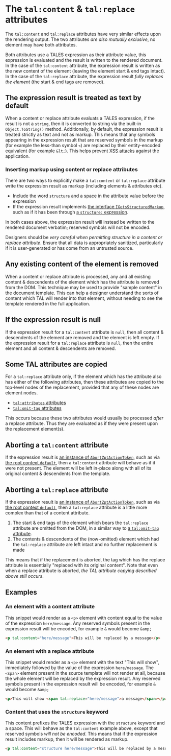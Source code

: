 # The `tal:content` & `tal:replace` attributes

The `tal:content` and `tal:replace` attributes have very similar effects upon the rendering output.
The two attributes _are also mutually exclusive_, no element may have both attributes.

Both attributes use a TALES expression as their attribute value, this expression is evaluated and the result is written to the rendered document.
In the case of the `tal:content` attribute, the expression result is written as the new content of the element (leaving the element start & end tags intact).
In the case of the `tal:replace` attribute, the expression result _fully replaces the element_ (the start & end tags are removed).

## The expression result is treated as text by default

When a content or replace attribute evaluats a TALES expression, if the result is not a `string`, then it is converted to string via the built-in `Object.ToString()` method.
Additionally, by default, the expression result is treated strictly as text and not as markup.
This means that any symbols appearing in the expression result that are reserved symbols in the markup (for example the less-than symbol `<`) are replaced by their entity-encoded equivalent (for example `&lt;`).
This helps prevent [XSS attacks] against the application.

### Inserting markup using content or replace attributes

There are two ways to explicitly make a `tal:content` or `tal:replace` attribute write the expression result as markup (including elements & attributes etc).

* Include the word `structure` and a space in the attribute value before the expression
* If the expression result implements [the interface `IGetsStructuredMarkup`], such as if it has been through [a `structure:` expression].

In both cases above, the expression result will instead be written to the rendered document verbatim; reserved symbols will not be encoded.

Designers should be _very careful when permitting structure in a content or replace attribute_.
Ensure that all data is appropriately sanitized, particularly if it is user-generated or has come from an untrusted source.

[XSS attacks]: https://en.wikipedia.org/wiki/Cross-site_scripting
[the interface `IGetsStructuredMarkup`]: xref:ZptSharp.IGetsStructuredMarkup
[a `structure:` expression]: ../Tales/StructureExpressions.md

## Any existing content of the element is removed

When a content or replace attribute is processed, any and all existing content & descendents of the element which has the attribute is removed from the DOM.
This technique may be used to provide "sample content" in the document template.
This can help a designer understand the sorts of content which TAL will render into that element, without needing to see the template rendered in the full application.

## If the expression result is null

If the expression result for a `tal:content` attribute is `null`, then all content & descendents of the element are removed and the element is left empty.
If the expression result for a `tal:replace` attribute is `null`, then the entire element and all content & descendents are removed.

## Some TAL attributes are copied

For a `tal:replace` attribute only, if the element which has the attribute also has either of the following attributes, then these attributes are copied to the top-level nodes of the replacement, provided that any of these nodes are element nodes.

* [`tal:attributes` attributes]
* [`tal:omit-tag` attributes]

This occurs because these two attributes would usually be processed _after_ a replace attribute.  Thus they are evaluated as if they were present upon the replacement element(s).

[`tal:attributes` attributes]: Attributes.md
[`tal:omit-tag` attributes]: OmitTag.md

## Aborting a `tal:content` attribute

If the expression result is [an instance of `AbortZptActionToken`], such as via [the root context `default`], then a `tal:content` attribute will behave as if it were not present.
The element will be left in-place along with all of its original content & descendents from the template.

## Aborting a `tal:replace` attribute

If the expression result is [an instance of `AbortZptActionToken`], such as via [the root context `default`], then a `tal:replace` attribute is a little more complex than that of a content attribute.

1. The start & end tags of the element which bears the `tal:replace` attribute are omitted from the DOM, in a similar way to [a `tal:omit-tag` attribute].
2. The contents & descendents of the (now-omitted) element which had the `tal:replace` attribute are left intact and no further replacement is made

This means that if the replacement is aborted, the tag which has the replace attribute is essentially "replaced with its original content".
Note that even when a replace attribute is aborted, _the TAL attribute copying described above still occurs_.

[an instance of `AbortZptActionToken`]: xref:ZptSharp.Expressions.AbortZptActionToken
[the root context `default`]: ../Tales/GlobalContexts.md#default
[a `tal:omit-tag` attribute]: OmitTag.md

## Examples

### An element with a content attribute

This snippet would render as a `<p>` element with content equal to the value of the expression `here/message`.
Any reserved symbols present in the expression result will be encoded, for example `&` would become `&amp;`

```html
<p tal:content="here/message">This will be replaced by a message</p>
```

### An element with a replace attribute

This snippet would render as a `<p>` element with the text "This will show", immediately followed by the value of the expression `here/message`.
The `<span>` element present in the source template will not render at all, because the whole element will be replaced by the expression result.
Any reserved symbols present in the expression result will be encoded, for example `&` would become `&amp;`

```html
<p>This will show <span tal:replace="here/message">a message</span></p>
```

### Content that uses the `structure` keyword

This content prefixes the TALES expression with the `structure` keyword and a space.
This will behave as the `tal:content` example above, except that reserved symbols _will not be encoded_.
This means that if the expression result includes markup, then it will be rendered as markup.

```html
<p tal:content="structure here/message">This will be replaced by a message</p>
```
